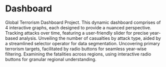 # Dashboard
Global Terrorism Dashboard Project.
This dynamic dashboard comprises of 4 interactive graphs, each designed to provide a nuanced perspective. 
Tracking attacks over time, featuring a user-friendly slider for precise year-based analysis.
Unveiling the number of casualties by attack type, aided by a streamlined selector operator for data segmentation.
Uncovering primary terrorism targets, facilitated by radio buttons for seamless year-wise filtering.
Examining the fatalities across regions, using interactive radio buttons for granular regional understanding.
